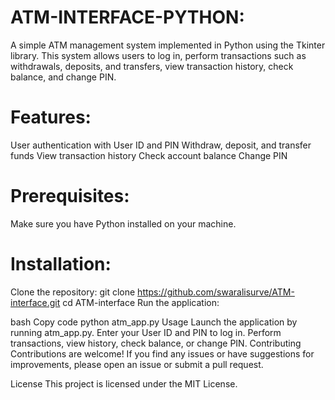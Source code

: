 # ATM-INTERFACE-PYTHON:
A simple ATM management system implemented in Python using the Tkinter library. This system allows users to log in, perform transactions such as withdrawals, deposits, and transfers, view transaction history, check balance, and change PIN.
# Features: 
User authentication with User ID and PIN Withdraw, deposit, and transfer funds View transaction history Check account balance Change PIN
# Prerequisites:
Make sure you have Python installed on your machine.
# Installation: 
Clone the repository: git clone https://github.com/swaralisurve/ATM-interface.git cd ATM-interface
Run the application:

bash Copy code python atm_app.py Usage Launch the application by running atm_app.py. Enter your User ID and PIN to log in. Perform transactions, view history, check balance, or change PIN. Contributing Contributions are welcome! If you find any issues or have suggestions for improvements, please open an issue or submit a pull request.

License This project is licensed under the MIT License.
